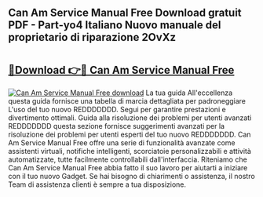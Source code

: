 ## Can Am Service Manual Free Download gratuit PDF - Part-yo4 Italiano Nuovo manuale del proprietario di riparazione 2OvXz

# <h2><a href="http://dfam33.blite.top/?on=Can+Am+Service+Manual+Free">🔗Download 👉🔴 Can Am Service Manual Free</a></h2>

[![Can Am Service Manual Free download](https://i.imgur.com/lujVjoI.png)](http://dfam33.blite.top/?on=Can+Am+Service+Manual+Free)
La tua guida All'eccellenza questa guida fornisce una tabella di marcia dettagliata per padroneggiare L'uso del tuo nuovo REDDDDDDD. Segui per garantire prestazioni e divertimento ottimali. Guida alla risoluzione dei problemi per utenti avanzati REDDDDDDD questa sezione fornisce suggerimenti avanzati per la risoluzione dei problemi per utenti esperti del tuo nuovo REDDDDDDD. Can Am Service Manual Free offre una serie di funzionalità avanzate come assistenti virtuali, notifiche intelligenti, scorciatoie personalizzabili e attività automatizzate, tutte facilmente controllabili dall'interfaccia. Riteniamo che Can Am Service Manual Free abbia fatto il suo lavoro per aiutarti a iniziare con il tuo nuovo Gadget. Se hai bisogno di chiarimenti o assistenza, il nostro Team di assistenza clienti è sempre a tua disposizione.
